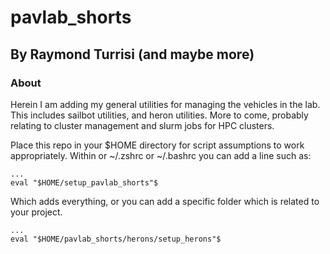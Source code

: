 # pavlab_shorts

## By Raymond Turrisi (and maybe more)

### About 

Herein I am adding my general utilities for managing the vehicles in the lab. This includes sailbot utilities, and heron utilities. More to come, probably relating to cluster management and slurm jobs for HPC clusters. 

Place this repo in your $HOME directory for script assumptions to work appropriately. Within or ~/.zshrc or ~/.bashrc you can add a line such as:
```
...
eval "$HOME/setup_pavlab_shorts"$
```
Which adds everything, or you can add a specific folder which is related to your project. 

```
...
eval "$HOME/pavlab_shorts/herons/setup_herons"$
```

